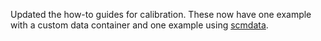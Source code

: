 Updated the how-to guides for calibration.
These now have one example with a custom data container and one example using [scmdata](https://scmdata.readthedocs.io/en/latest).
